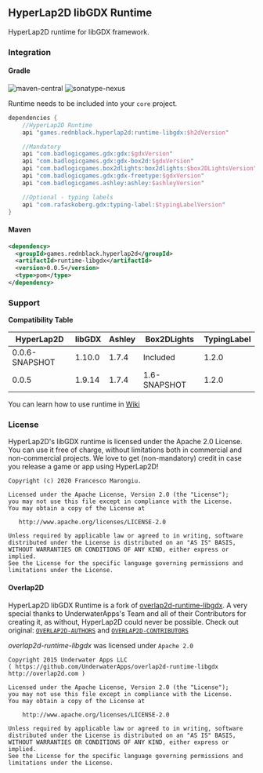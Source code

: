 ## HyperLap2D libGDX Runtime

HyperLap2D runtime for libGDX framework.

### Integration

#### Gradle
![maven-central](https://img.shields.io/maven-central/v/games.rednblack.hyperlap2d/runtime-libgdx?color=blue&label=release)
![sonatype-nexus](https://img.shields.io/nexus/s/games.rednblack.hyperlap2d/runtime-libgdx?label=snapshot&server=https%3A%2F%2Foss.sonatype.org)

Runtime needs to be included into your `core` project.
```groovy
dependencies {
    //HyperLap2D Runtime
    api "games.rednblack.hyperlap2d:runtime-libgdx:$h2dVersion"

    //Mandatory
    api "com.badlogicgames.gdx:gdx:$gdxVersion"
    api "com.badlogicgames.gdx:gdx-box2d:$gdxVersion"
    api "com.badlogicgames.box2dlights:box2dlights:$box2DLightsVersion"
    api "com.badlogicgames.gdx:gdx-freetype:$gdxVersion"
    api "com.badlogicgames.ashley:ashley:$ashleyVersion"

    //Optional - typing labels
    api "com.rafaskoberg.gdx:typing-label:$typingLabelVersion"
}
```

#### Maven
```xml
<dependency>
  <groupId>games.rednblack.hyperlap2d</groupId>
  <artifactId>runtime-libgdx</artifactId>
  <version>0.0.5</version>
  <type>pom</type>
</dependency>
```

### Support

**Compatibility Table**

| HyperLap2D         |      libGDX     | Ashley | Box2DLights  | TypingLabel |
| ------------------ | --------------- | ------ | ------------ | ----------- |
| 0.0.6-SNAPSHOT     | 1.10.0          | 1.7.4  |   Included   |    1.2.0    |
| 0.0.5              | 1.9.14          | 1.7.4  | 1.6-SNAPSHOT |    1.2.0    |

You can learn how to use runtime in [Wiki](https://hyperlap2d.rednblack.games/wiki)

### License
HyperLap2D's libGDX runtime is licensed under the Apache 2.0 License. You can use it free of charge, without limitations both in commercial and non-commercial projects. We love to get (non-mandatory) credit in case you release a game or app using HyperLap2D!

```
Copyright (c) 2020 Francesco Marongiu.

Licensed under the Apache License, Version 2.0 (the "License");
you may not use this file except in compliance with the License.
You may obtain a copy of the License at

   http://www.apache.org/licenses/LICENSE-2.0

Unless required by applicable law or agreed to in writing, software
distributed under the License is distributed on an "AS IS" BASIS,
WITHOUT WARRANTIES OR CONDITIONS OF ANY KIND, either express or implied.
See the License for the specific language governing permissions and
limitations under the License.
```

#### Overlap2D

HyperLap2D libGDX Runtime is a fork of [overlap2d-runtime-libgdx](https://github.com/UnderwaterApps/overlap2d-runtime-libgdx). A very special thanks to UnderwaterApps's Team and all of their Contributors for creating it, as without, HyperLap2D could never be possible.
Check out original: [`OVERLAP2D-AUTHORS`](https://github.com/rednblackgames/HyperLap2D/blob/master/OVERLAP2D-AUTHORS) and [`OVERLAP2D-CONTRIBUTORS`](https://github.com/rednblackgames/HyperLap2D/blob/master/OVERLAP2D-CONTRIBUTORS)

_overlap2d-runtime-libgdx_ was licensed under `Apache 2.0`
```
Copyright 2015 Underwater Apps LLC
( https://github.com/UnderwaterApps/overlap2d-runtime-libgdx  http://overlap2d.com )

Licensed under the Apache License, Version 2.0 (the "License");
you may not use this file except in compliance with the License.
You may obtain a copy of the License at

    http://www.apache.org/licenses/LICENSE-2.0

Unless required by applicable law or agreed to in writing, software
distributed under the License is distributed on an "AS IS" BASIS,
WITHOUT WARRANTIES OR CONDITIONS OF ANY KIND, either express or implied.
See the License for the specific language governing permissions and
limitations under the License.
```